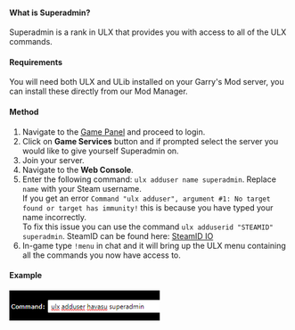 #### What is Superadmin?
Superadmin is a rank in ULX that provides you with access to all of the ULX commands.

#### Requirements
You will need both ULX and ULib installed on your Garry's Mod server, you can install these directly from our Mod Manager.

#### Method
1. Navigate to the [Game Panel](https://hexane.gg) and proceed to login.
2. Click on **Game Services** button and if prompted select the server you would like to give yourself Superadmin on.
3. Join your server.
4. Navigate to the **Web Console**.
5. Enter the following command: ``ulx adduser name superadmin``. Replace ``name`` with your Steam username.  
    If you get an error ``Command "ulx adduser", argument #1: No target found or target has immunity!`` this is because you have typed your name incorrectly.  
    To fix this issue you can use the command ``ulx adduserid "STEAMID" superadmin``. SteamID can be found here: [SteamID IO](https://steamid.io/)
6. In-game type ``!menu`` in chat and it will bring up the ULX menu containing all the commands you now have access to.

#### Example
![Setting yourself to Superadmin through ULX](https://raw.githubusercontent.com/HexaneNetworks/help-assets/master/assets/superadmin-command.png)
